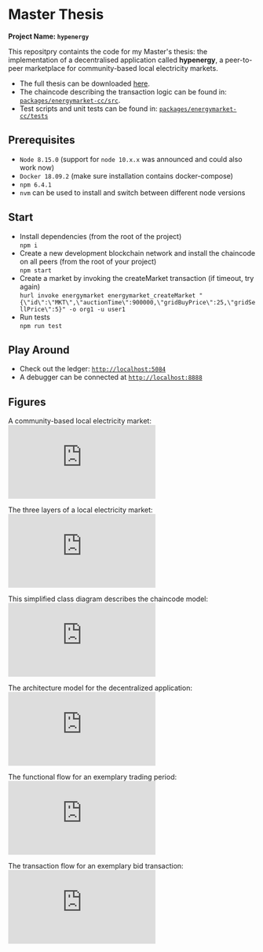 # Master Thesis
**Project Name: `hypenergy`**

This repositpry containts the code for my Master's thesis: the implementation of a decentralised application called **hypenergy**, a peer-to-peer marketplace for community-based local electricity markets.

* The full thesis can be downloaded [here](https://github.com/raphmc/thesis/raw/master/thesis/thesis.pdf).
* The chaincode describing the transaction logic can be found in: [`packages/energymarket-cc/src`](https://github.com/raphmc/thesis/tree/master/packages/energymarket-cc/src).
* Test scripts and unit tests can be found in: [`packages/energymarket-cc/tests`](https://github.com/raphmc/thesis/tree/master/packages/energymarket-cc/tests)


## Prerequisites
* `Node 8.15.0` (support for `node 10.x.x` was announced and could also work now)
* `Docker 18.09.2` (make sure installation contains docker-compose)
* `npm 6.4.1`
* `nvm` can be used to install and switch between different node versions


## Start

* Install dependencies (from the root of the project)  
`npm i`
* Create a new development blockchain network and install the chaincode on all peers (from the root of your project)  
`npm start`
* Create a market by invoking the createMarket transaction (if timeout, try again)  
`hurl invoke energymarket energymarket_createMarket "{\"id\":\"MKT\",\"auctionTime\":900000,\"gridBuyPrice\":25,\"gridSellPrice\":5}" -o org1 -u user1`
* Run tests  
`npm run test`


## Play Around

* Check out the ledger: [`http://localhost:5084`](http://localhost:5084)
* A debugger can be connected at [`http://localhost:8888`](http://localhost:8888)


## Figures

A community-based local electricity market:
![Community-Based LEM](https://github.com/raphmc/thesis/raw/master/thesis/figures/LEMcommunity.pdf)  

The three layers of a local electricity market:
![Three Layers of a LEM](https://github.com/raphmc/thesis/raw/master/thesis/figures/LEMlayers.pdf)  

This simplified class diagram describes the chaincode model:
![Model-Controller Class Diagram](https://github.com/raphmc/thesis/raw/master/thesis/figures/classdiagram.pdf)  

The architecture model for the decentralized application:
![Architecture Model](https://github.com/raphmc/thesis/raw/master/thesis/figures/blockchainnetwork.pdf)  

The functional flow for an exemplary trading period:
![Functional Flow](https://github.com/raphmc/thesis/raw/master/thesis/figures/functionalflow.pdf)  

The transaction flow for an exemplary bid transaction:
![Bid Transaction Flow](https://github.com/raphmc/thesis/raw/master/thesis/figures/bidtransactionflow.pdf)



